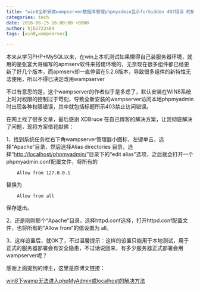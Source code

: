 ```yaml
---
title: "win8全新安装wampserver数据库管理phpmyadmin显示forbidden 403错误 的解决方法"
categories: tech
date: 2016-06-15 16:00:00 +0800
author: hjb2722404
tags: [win8,wampserver]

---
```


本来从学习PHP+MySQL以来，在win上本机测试如果懒得自己装服务器环境，就用的是张宴大哥编写的apmserv软件来搭建环境的，无奈现在很多组件都已经更新了好几个版本，而apmserv却一直停留在5.2.6版本，导致很多组件的新特性无法使用，所以不得已决定改用wampserver

不过有意思的是，这个wampserver的作者似乎是多虑了，默认安装在WIN8系统上时对权限的控制过于苛刻，导致全新安装的wampserver访问本地phpmyadmin时出现各种权限错误，其中就包括标题所示403禁止访问错误。

在网上找了很多文章，最后感谢 XDBruce 在自己博客的解决方案，让我彻底解决了问题，现将方案借花献佛：

1、找到系统任务栏右下角wampserver管理器小图标，左键单击，选择“Apache”目录，然后选择Alias directories 目录，选择“[http://localhost/phpmyadmin/][1]”目录下的“edit alias”选项，之后就会打开一个phpmyadmin.conf配置文件，将所有的

        Allow from 127.0.0.1


替换为

        Allow from all


保存退出。

2、还是刚刚那个“Apache”目录，选择httpd.conf选择，打开httpd.conf配置文件，也将所有的“Allow from”的值设置为 all。

3、这样设置后，就OK了，不过温馨提示：这样的设置只能用于本地测试，用于正式的服务器部署会有安全隐患，不过话说回来，有多少服务器正式部署会用wampserver呢？

感谢上面提到的博主，这里是原博文链接：

[win8下wamp无法进入phpMyAdmin或localhost的解决方法][2]

[1]: http://localhost/phpmyadmin/
[2]: http://blog.sina.com.cn/s/blog_6db312f1010194rt.html%20%E2%80%9Cwin8%E4%B8%8Bwamp%E6%97%A0%E6%B3%95%E8%BF%9B%E5%85%A5phpMyAdmin%E6%88%96localhost%E7%9A%84%E8%A7%A3%E5%86%B3%E6%96%B9%E6%B3%95%E2%80%9D
